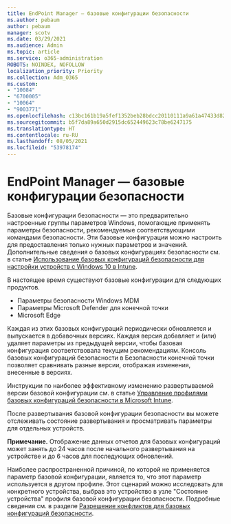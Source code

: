 ```yaml
---
title: EndPoint Manager — базовые конфигурации безопасности
ms.author: pebaum
author: pebaum
manager: scotv
ms.date: 03/29/2021
ms.audience: Admin
ms.topic: article
ms.service: o365-administration
ROBOTS: NOINDEX, NOFOLLOW
localization_priority: Priority
ms.collection: Adm_O365
ms.custom:
- "10084"
- "6700005"
- "10064"
- "9003771"
ms.openlocfilehash: c13bc161b19a5fef1352beb28bdcc20110111a9a61a47433d82e1e69aff7f88d
ms.sourcegitcommit: b5f7da89a650d2915dc652449623c78be6247175
ms.translationtype: HT
ms.contentlocale: ru-RU
ms.lasthandoff: 08/05/2021
ms.locfileid: "53978174"
---
```

# <a name="endpoint-manager---security-baselines"></a>EndPoint Manager — базовые конфигурации безопасности

Базовые конфигурации безопасности — это предварительно настроенные группы параметров Windows, помогающие применять параметры безопасности, рекомендуемые соответствующими командами безопасности. Эти базовые конфигурации можно настроить для предоставления только нужных параметров и значений. Дополнительные сведения о базовых конфигурациях безопасности см. в статье [Использование базовых конфигураций безопасности для настройки устройств с Windows 10 в Intune](https://docs.microsoft.com/mem/intune/protect/security-baselines).

В настоящее время существуют базовые конфигурации для следующих продуктов.

- Параметры безопасности Windows MDM
- Параметры Microsoft Defender для конечной точки
- Microsoft Edge

Каждая из этих базовых конфигураций периодически обновляется и выпускается в добавочных версиях. Каждая версия добавляет и (или) удаляет параметры из предыдущей версии, чтобы базовая конфигурация соответствовала текущим рекомендациям. Консоль базовых конфигураций безопасности в Безопасности конечной точки позволяет сравнивать разные версии, отображая изменения, внесенные в версиях.

Инструкции по наиболее эффективному изменению развертываемой версии базовой конфигурации см. в статье [Управление профилями базовых конфигураций безопасности в Microsoft Intune](https://docs.microsoft.com/mem/intune/protect/security-baselines-configure).

После развертывания базовой конфигурации безопасности вы можете отслеживать состояние развертывания и просматривать параметры для отдельных устройств.

**Примечание.** Отображение данных отчетов для базовых конфигураций может занять до 24 часов после начального развертывания на устройстве и до 6 часов для последующих обновлений. 

Наиболее распространенной причиной, по которой не применяется параметр базовой конфигурации, является то, что этот параметр используется в другом профиле. Этот сценарий можно исследовать для конкретного устройства, выбрав это устройство в узле "Состояние устройства" профиля базовой конфигурации безопасности. Подробные сведения см. в разделе [Разрешение конфликтов для базовых конфигураций безопасности](https://docs.microsoft.com/mem/intune/protect/security-baselines-monitor#resolve-conflicts-for-security-baselines).